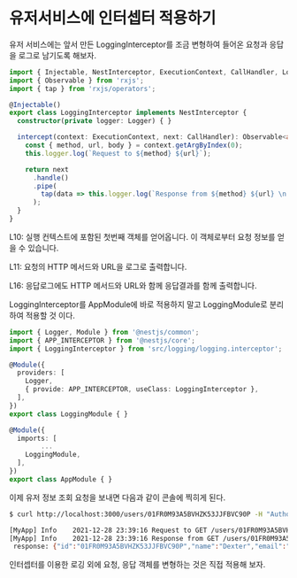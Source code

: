 # 유저서비스에 인터셉터 적용하기

유저 서비스에는 앞서 만든 LoggingInterceptor를 조금 변형하여 들어온 요청과 응답을 로그로 남기도록 해보자.

```ts
import { Injectable, NestInterceptor, ExecutionContext, CallHandler, Logger, Inject } from '@nestjs/common';
import { Observable } from 'rxjs';
import { tap } from 'rxjs/operators';

@Injectable()
export class LoggingInterceptor implements NestInterceptor {
  constructor(private logger: Logger) { }

  intercept(context: ExecutionContext, next: CallHandler): Observable<any> {
    const { method, url, body } = context.getArgByIndex(0);
    this.logger.log(`Request to ${method} ${url}`);

    return next
      .handle()
      .pipe(
        tap(data => this.logger.log(`Response from ${method} ${url} \n response: ${JSON.stringify(data)}`))
      );
  }
}
```

L10: 실행 컨텍스트에 포함된 첫번째 객체를 얻어옵니다. 이 객체로부터 요청 정보를 얻을 수 있습니다.

L11: 요청의 HTTP 메서드와 URL을 로그로 출력합니다.

L16: 응답로그에도 HTTP 메서드와 URL와 함께 응답결과를 함께 출력합니다.

LoggingInterceptor를 AppModule에 바로 적용하지 말고 LoggingModule로 분리하여 적용할 것 이다.

```ts
import { Logger, Module } from '@nestjs/common';
import { APP_INTERCEPTOR } from '@nestjs/core';
import { LoggingInterceptor } from 'src/logging/logging.interceptor';

@Module({
  providers: [
    Logger,
    { provide: APP_INTERCEPTOR, useClass: LoggingInterceptor },
  ],
})
export class LoggingModule { }

```

```ts
@Module({
  imports: [
        ...
    LoggingModule,
  ],
})
export class AppModule { }
```

이제 유저 정보 조회 요청을 보내면 다음과 같이 콘솔에 찍히게 된다.

```bash
$ curl http://localhost:3000/users/01FR0M93A5BVHZK53JJFBVC90P -H "Authorization: Bearer eyJhbGciOiJIUzI1NiIsInR5cCI6IkpXVCJ9.eyJpZCI6IjAxRlIwTTkzQTVCVkhaSzUzSkpGQlZDOTBQIiwibmFtZSI6IkRleHRlciIsImVtYWlsIjoiZGV4dGVyLmhhYW5AZ21haWwuY29tIiwiaWF0IjoxNjQwNjk5Mzg1LCJleHAiOjE2NDA3ODU3ODUsImF1ZCI6ImV4YW1wbGUuY29tIiwiaXNzIjoiZXhhbXBsZS5jb20ifQ.EocwWViUMCYLMDh5GBuWzr-tcOwA1QSTYtELakfvpFU"
```

```bash
[MyApp] Info    2021-12-28 23:39:16 Request to GET /users/01FR0M93A5BVHZK53JJFBVC90P - {}
[MyApp] Info    2021-12-28 23:39:16 Response from GET /users/01FR0M93A5BVHZK53JJFBVC90P 
 response: {"id":"01FR0M93A5BVHZK53JJFBVC90P","name":"Dexter","email":"dexter.haan@gmail.com"} - {}
```

인터셉터를 이용한 로깅 외에 요청, 응답 객체를 변형하는 것은 직접 적용해 보자.